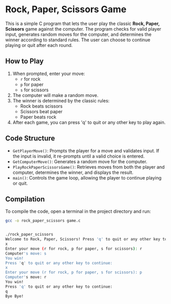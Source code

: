 # Rock, Paper, Scissors Game

This is a simple C program that lets the user play the classic **Rock, Paper, Scissors** game against the computer. The program checks for valid player input, generates random moves for the computer, and determines the winner according to standard rules. The user can choose to continue playing or quit after each round.

## How to Play
1. When prompted, enter your move:
   - `r` for rock
   - `p` for paper
   - `s` for scissors
2. The computer will make a random move.
3. The winner is determined by the classic rules:
   - Rock beats scissors
   - Scissors beat paper
   - Paper beats rock
4. After each game, you can press 'q' to quit or any other key to play again.

## Code Structure
- `GetPlayerMove()`: Prompts the player for a move and validates input. If the input is invalid, it re-prompts until a valid choice is entered.
- `GetComputerMove()`: Generates a random move for the computer.
- `PlayRockPaperScissorsGame()`: Retrieves moves from both the player and computer, determines the winner, and displays the result.
- `main()`: Controls the game loop, allowing the player to continue playing or quit.

## Compilation
To compile the code, open a terminal in the project directory and run:
```bash
gcc -o rock_paper_scissors game.c


./rock_paper_scissors
Welcome to Rock, Paper, Scissors! Press 'q' to quit or any other key to continue:
x
Enter your move (r for rock, p for paper, s for scissors): r
Computer's move: s
You win!
Press 'q' to quit or any other key to continue:
x
Enter your move (r for rock, p for paper, s for scissors): p
Computer's move: r
You win!
Press 'q' to quit or any other key to continue:
q
Bye Bye!

